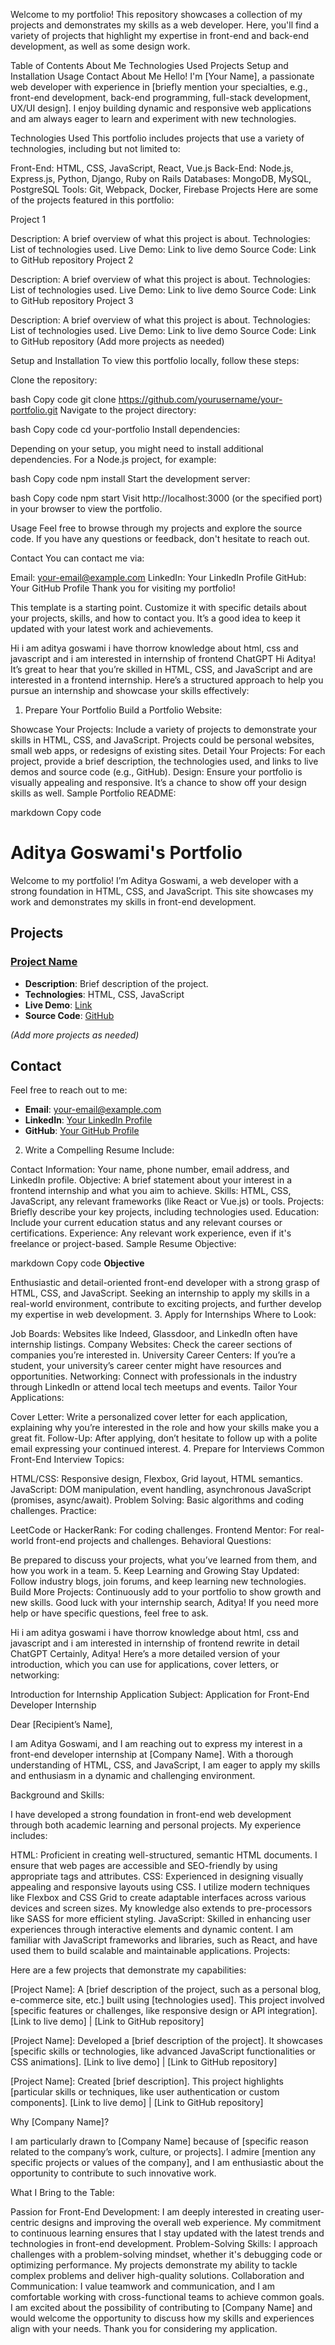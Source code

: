 Welcome to my portfolio! This repository showcases a collection of my projects and demonstrates my skills as a web developer. Here, you'll find a variety of projects that highlight my expertise in front-end and back-end development, as well as some design work.

Table of Contents
About Me
Technologies Used
Projects
Setup and Installation
Usage
Contact
About Me
Hello! I'm [Your Name], a passionate web developer with experience in [briefly mention your specialties, e.g., front-end development, back-end programming, full-stack development, UX/UI design]. I enjoy building dynamic and responsive web applications and am always eager to learn and experiment with new technologies.

Technologies Used
This portfolio includes projects that use a variety of technologies, including but not limited to:

Front-End: HTML, CSS, JavaScript, React, Vue.js
Back-End: Node.js, Express.js, Python, Django, Ruby on Rails
Databases: MongoDB, MySQL, PostgreSQL
Tools: Git, Webpack, Docker, Firebase
Projects
Here are some of the projects featured in this portfolio:

Project 1

Description: A brief overview of what this project is about.
Technologies: List of technologies used.
Live Demo: Link to live demo
Source Code: Link to GitHub repository
Project 2

Description: A brief overview of what this project is about.
Technologies: List of technologies used.
Live Demo: Link to live demo
Source Code: Link to GitHub repository
Project 3

Description: A brief overview of what this project is about.
Technologies: List of technologies used.
Live Demo: Link to live demo
Source Code: Link to GitHub repository
(Add more projects as needed)

Setup and Installation
To view this portfolio locally, follow these steps:

Clone the repository:

bash
Copy code
git clone https://github.com/yourusername/your-portfolio.git
Navigate to the project directory:

bash
Copy code
cd your-portfolio
Install dependencies:

Depending on your setup, you might need to install additional dependencies. For a Node.js project, for example:

bash
Copy code
npm install
Start the development server:

bash
Copy code
npm start
Visit http://localhost:3000 (or the specified port) in your browser to view the portfolio.

Usage
Feel free to browse through my projects and explore the source code. If you have any questions or feedback, don't hesitate to reach out.

Contact
You can contact me via:

Email: your-email@example.com
LinkedIn: Your LinkedIn Profile
GitHub: Your GitHub Profile
Thank you for visiting my portfolio!

This template is a starting point. Customize it with specific details about your projects, skills, and how to contact you. It’s a good idea to keep it updated with your latest work and achievements.


Hi i am aditya goswami i have thorrow knowledge about html, css and javascript and i am interested in internship of frontend
ChatGPT
Hi Aditya! It’s great to hear that you’re skilled in HTML, CSS, and JavaScript and are interested in a frontend internship. Here’s a structured approach to help you pursue an internship and showcase your skills effectively:

1. Prepare Your Portfolio
Build a Portfolio Website:

Showcase Your Projects: Include a variety of projects to demonstrate your skills in HTML, CSS, and JavaScript. Projects could be personal websites, small web apps, or redesigns of existing sites.
Detail Your Projects: For each project, provide a brief description, the technologies used, and links to live demos and source code (e.g., GitHub).
Design: Ensure your portfolio is visually appealing and responsive. It’s a chance to show off your design skills as well.
Sample Portfolio README:

markdown
Copy code
# Aditya Goswami's Portfolio

Welcome to my portfolio! I’m Aditya Goswami, a web developer with a strong foundation in HTML, CSS, and JavaScript. This site showcases my work and demonstrates my skills in front-end development.

## Projects

### [Project Name](link-to-project)
- **Description**: Brief description of the project.
- **Technologies**: HTML, CSS, JavaScript
- **Live Demo**: [Link](link-to-live-demo)
- **Source Code**: [GitHub](link-to-github-repo)

*(Add more projects as needed)*

## Contact

Feel free to reach out to me:

- **Email**: [your-email@example.com](mailto:your-email@example.com)
- **LinkedIn**: [Your LinkedIn Profile](https://www.linkedin.com/in/your-profile)
- **GitHub**: [Your GitHub Profile](https://github.com/yourusername)
2. Write a Compelling Resume
Include:

Contact Information: Your name, phone number, email address, and LinkedIn profile.
Objective: A brief statement about your interest in a frontend internship and what you aim to achieve.
Skills: HTML, CSS, JavaScript, any relevant frameworks (like React or Vue.js) or tools.
Projects: Briefly describe your key projects, including technologies used.
Education: Include your current education status and any relevant courses or certifications.
Experience: Any relevant work experience, even if it's freelance or project-based.
Sample Resume Objective:

markdown
Copy code
**Objective**

Enthusiastic and detail-oriented front-end developer with a strong grasp of HTML, CSS, and JavaScript. Seeking an internship to apply my skills in a real-world environment, contribute to exciting projects, and further develop my expertise in web development.
3. Apply for Internships
Where to Look:

Job Boards: Websites like Indeed, Glassdoor, and LinkedIn often have internship listings.
Company Websites: Check the career sections of companies you’re interested in.
University Career Centers: If you’re a student, your university’s career center might have resources and opportunities.
Networking: Connect with professionals in the industry through LinkedIn or attend local tech meetups and events.
Tailor Your Applications:

Cover Letter: Write a personalized cover letter for each application, explaining why you’re interested in the role and how your skills make you a great fit.
Follow-Up: After applying, don’t hesitate to follow up with a polite email expressing your continued interest.
4. Prepare for Interviews
Common Front-End Interview Topics:

HTML/CSS: Responsive design, Flexbox, Grid layout, HTML semantics.
JavaScript: DOM manipulation, event handling, asynchronous JavaScript (promises, async/await).
Problem Solving: Basic algorithms and coding challenges.
Practice:

LeetCode or HackerRank: For coding challenges.
Frontend Mentor: For real-world front-end projects and challenges.
Behavioral Questions:

Be prepared to discuss your projects, what you’ve learned from them, and how you work in a team.
5. Keep Learning and Growing
Stay Updated: Follow industry blogs, join forums, and keep learning new technologies.
Build More Projects: Continuously add to your portfolio to show growth and new skills.
Good luck with your internship search, Aditya! If you need more help or have specific questions, feel free to ask.

Hi i am aditya goswami i have thorrow knowledge about html, css and javascript and i am interested in internship of frontend rewrite in detail
ChatGPT
Certainly, Aditya! Here’s a more detailed version of your introduction, which you can use for applications, cover letters, or networking:

Introduction for Internship Application
Subject: Application for Front-End Developer Internship

Dear [Recipient’s Name],

I am Aditya Goswami, and I am reaching out to express my interest in a front-end developer internship at [Company Name]. With a thorough understanding of HTML, CSS, and JavaScript, I am eager to apply my skills and enthusiasm in a dynamic and challenging environment.

Background and Skills:

I have developed a strong foundation in front-end web development through both academic learning and personal projects. My experience includes:

HTML: Proficient in creating well-structured, semantic HTML documents. I ensure that web pages are accessible and SEO-friendly by using appropriate tags and attributes.
CSS: Experienced in designing visually appealing and responsive layouts using CSS. I utilize modern techniques like Flexbox and CSS Grid to create adaptable interfaces across various devices and screen sizes. My knowledge also extends to pre-processors like SASS for more efficient styling.
JavaScript: Skilled in enhancing user experiences through interactive elements and dynamic content. I am familiar with JavaScript frameworks and libraries, such as React, and have used them to build scalable and maintainable applications.
Projects:

Here are a few projects that demonstrate my capabilities:

[Project Name]: A [brief description of the project, such as a personal blog, e-commerce site, etc.] built using [technologies used]. This project involved [specific features or challenges, like responsive design or API integration]. [Link to live demo] | [Link to GitHub repository]

[Project Name]: Developed a [brief description of the project]. It showcases [specific skills or technologies, like advanced JavaScript functionalities or CSS animations]. [Link to live demo] | [Link to GitHub repository]

[Project Name]: Created [brief description]. This project highlights [particular skills or techniques, like user authentication or custom components]. [Link to live demo] | [Link to GitHub repository]

Why [Company Name]?

I am particularly drawn to [Company Name] because of [specific reason related to the company’s work, culture, or projects]. I admire [mention any specific projects or values of the company], and I am enthusiastic about the opportunity to contribute to such innovative work.

What I Bring to the Table:

Passion for Front-End Development: I am deeply interested in creating user-centric designs and improving the overall web experience. My commitment to continuous learning ensures that I stay updated with the latest trends and technologies in front-end development.
Problem-Solving Skills: I approach challenges with a problem-solving mindset, whether it's debugging code or optimizing performance. My projects demonstrate my ability to tackle complex problems and deliver high-quality solutions.
Collaboration and Communication: I value teamwork and communication, and I am comfortable working with cross-functional teams to achieve common goals.
I am excited about the possibility of contributing to [Company Name] and would welcome the opportunity to discuss how my skills and experiences align with your needs. Thank you for considering my application.
